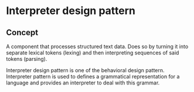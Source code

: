 ﻿# Interpreter design pattern

## Concept

A component that processes structured text data. 
Does so by turning it into separate lexical tokens (lexing) and then interpreting sequences of said tokens (parsing).

Interpreter design pattern is one of the behavioral design pattern. 
Interpreter pattern is used to defines a grammatical representation for a language and provides an interpreter to deal with this grammar.
